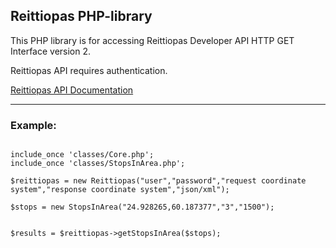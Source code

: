 <h2>Reittiopas PHP-library</h2>

This PHP library is for accessing Reittiopas Developer API HTTP GET Interface version 2.

Reittiopas API requires authentication. 

<a href="http://developer.reittiopas.fi/pages/en/http-get-interface-version-2.php">Reittiopas API Documentation</a>

<hr/>


<h3>Example:</h3>

<pre><code>
include_once 'classes/Core.php';
include_once 'classes/StopsInArea.php';<br/>
$reittiopas = new Reittiopas("user","password","request coordinate system","response coordinate system","json/xml");<br/>
$stops = new StopsInArea("24.928265,60.187377","3","1500");<br/>

$results = $reittiopas->getStopsInArea($stops);

</code>
</pre>
